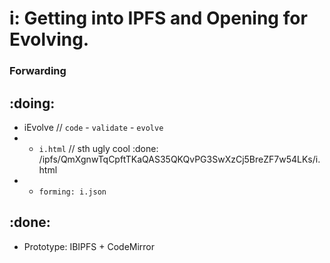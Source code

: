 # i: Getting into IPFS and Opening for Evolving.

### Forwarding

:doing:
---
- iEvolve // `code` - `validate` - `evolve`
- * `i.html` // sth ugly cool :done: /ipfs/QmXgnwTqCpftTKaQAS35QKQvPG3SwXzCj5BreZF7w54LKs/i.html
- * `forming: i.json`

:done:
---
- Prototype: IBIPFS + CodeMirror